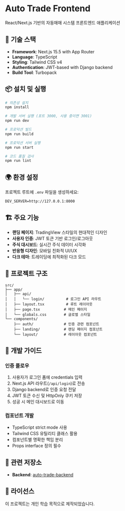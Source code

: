 # Auto Trade Frontend

React/Next.js 기반의 자동매매 시스템 프론트엔드 애플리케이션

## 🚀 기술 스택

- **Framework**: Next.js 15.5 with App Router
- **Language**: TypeScript
- **Styling**: Tailwind CSS v4
- **Authentication**: JWT-based with Django backend
- **Build Tool**: Turbopack

## 📦 설치 및 실행

```bash
# 의존성 설치
npm install

# 개발 서버 실행 (포트 3000, 사용 중이면 3001)
npm run dev

# 프로덕션 빌드
npm run build

# 프로덕션 서버 실행
npm run start

# 코드 품질 검사
npm run lint
```

## 🌍 환경 설정

프로젝트 루트에 `.env` 파일을 생성하세요:

```env
DEV_SERVER=http://127.0.0.1:8000
```

## 🏗️ 주요 기능

- **랜딩 페이지**: TradingView 스타일의 현대적인 디자인
- **사용자 인증**: JWT 토큰 기반 로그인/로그아웃
- **주식 대시보드**: 실시간 주식 데이터 시각화
- **반응형 디자인**: 모바일 친화적 UI/UX
- **다크 테마**: 트레이딩에 최적화된 다크 모드

## 📁 프로젝트 구조

```
src/
├── app/
│   ├── api/
│   │   └── login/          # 로그인 API 라우트
│   ├── layout.tsx          # 루트 레이아웃
│   ├── page.tsx           # 메인 페이지
│   └── globals.css        # 글로벌 스타일
└── components/
    ├── auth/              # 인증 관련 컴포넌트
    ├── landing/           # 랜딩 페이지 컴포넌트
    └── layout/            # 레이아웃 컴포넌트
```

## 🔧 개발 가이드

### 인증 플로우

1. 사용자가 로그인 폼에 credentials 입력
2. Next.js API 라우트(`/api/login`)로 전송
3. Django backend로 인증 요청 전달
4. JWT 토큰 수신 및 HttpOnly 쿠키 저장
5. 성공 시 메인 대시보드로 이동

### 컴포넌트 개발

- TypeScript strict mode 사용
- Tailwind CSS 유틸리티 클래스 활용
- 컴포넌트별 명확한 책임 분리
- Props interface 정의 필수

## 🔗 관련 저장소

- **Backend**: [auto-trade-backend](https://github.com/galactic19/auto-trade-backend)

## 📝 라이선스

이 프로젝트는 개인 학습 목적으로 제작되었습니다.
